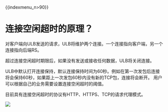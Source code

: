 {{indexmenu_n>90}}

# 连接空闲超时的原理？

对客户端向ULB发送的请求，ULB将维护两个连接。一个连接指向客户端，另一个连接指向后端RS。

超过连接空闲超时期限后，如果没有发送或接收任何数据，ULB将关闭连接。 

ULB中默认打开连接保持，默认连接保持时间为60秒。例如在第一次发包后连接将会保持60秒，如果距上一次发包60秒内没有新的TCP包，连接将会断开。 用户可以根据自己的业务需要设置连接空闲超时的阈值。

目前具有连接空闲超时的协议有HTTP、HTTPS、TCP的请求代理模式。

[![](https://static.ucloud.cn/708409d71c0a4a8c8d1fbd6fe3417b36.png)](https://github.com/UCloudDocs/UCloud-document/issues/3)
